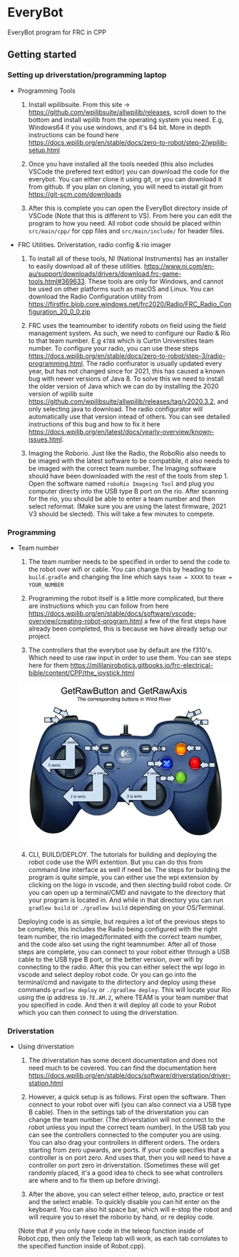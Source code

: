 # EveryBot
EveryBot program for FRC in CPP

## Getting started

### Setting up driverstation/programming laptop

- Programming Tools
	1. Install wpilibsuite. From this site -> https://github.com/wpilibsuite/allwpilib/releases, scroll down to the bottom and install wpilib from the operating system you need. E.g, Windows64 if you use windows, and it's 64 bit. More in depth instructions can be found here https://docs.wpilib.org/en/stable/docs/zero-to-robot/step-2/wpilib-setup.html

	2. Once you have installed all the tools needed (this also includes VSCode the prefered text editor) you can download the code for the everybot. You can either clone it using git, or you can download it from github. If you plan on cloning, you will need to install git from https://git-scm.com/downloads

	3. After this is complete you can open the EveryBot directory inside of VSCode (Note that this is different to VS). From here you can edit the program to how you need. All robot code should be placed within `src/main/cpp/` for cpp files and `src/main/include/` for header files.

- FRC Utilities. Driverstation, radio config & rio imager
	1. To install all of these tools, NI (National Instruments) has an installer to easily download all of these utilities. https://www.ni.com/en-au/support/downloads/drivers/download.frc-game-tools.html#369633. These tools are only for Windows, and cannot be used on other platforms such as macOS and Linux. You can download the Radio Configuration utility from https://firstfrc.blob.core.windows.net/frc2020/Radio/FRC_Radio_Configuration_20_0_0.zip

	2. FRC uses the teamnumber to identify robots on field using the field management system. As such, we need to configure our Radio & Rio to that team number. E.g `4788` which is Curtin Universities team number. To configure your radio, you can use these steps https://docs.wpilib.org/en/stable/docs/zero-to-robot/step-3/radio-programming.html. The radio confiurator is usually updated every year, but has not changed since for 2021, this has caused a known bug with newer versions of Java 8. To solve this we need to install the older version of Java which we can do by installing the 2020 version of wpilib suite https://github.com/wpilibsuite/allwpilib/releases/tag/v2020.3.2, and only selecting java to download. The radio configurator will automatically use that version intead of others. You can see detailed instructions of this bug and how to fix it here https://docs.wpilib.org/en/latest/docs/yearly-overview/known-issues.html.

	3. Imaging the Roborio. Just like the Radio, the RoboRio also needs to be imaged with the latest software to be compatible, it also needs to be imaged with the correct team number. The Imaging software should have been downloaded with the rest of the tools from step 1. Open the software named `roboRio Imageing Tool` and plug you computer directy into the USB type B port on the rio. After scanning for the rio, you should be able to enter a team number and then select reformat. (Make sure you are using the latest firmware, 2021 V3 should be slected). This will take a few minutes to compete.


### Programming

- Team number
	1. The team number needs to be specified in order to send the code to the robot over wifi or cable. You can change this by heading to `build.gradle` and changing the line which says `team = XXXX` to `team = YOUR_NUMBER`

	2. Programming the robot itself is a little more complicated, but there are instructions which you can follow from here https://docs.wpilib.org/en/stable/docs/software/vscode-overview/creating-robot-program.html a few of the first steps have already been completed, this is because we have already setup our project.

	3. The controllers that the everybot use by default are the f310's. Which need to use raw input in order to use them. You can see steps here for them https://mililanirobotics.gitbooks.io/frc-electrical-bible/content/CPP/the_joystick.html

	![Raw Input Numbers for F310](images/gamepadlabel.jpg)

	4. CLI, BUILD/DEPLOY. The tutorials for building and deploying the robot code use the WPI extention. But you can do this from command line interface as well if need be. The steps for building the program is quite simple, you can either use the wpi extension by clicking on the logo in vscode, and then slecting build robot code. Or you can open up a terminal/CMD and navigate to the directory that your program is located in. And while in that directory you can run `gradlew build` or `./gradlew build` depending on your OS/Terminal.

	Deploying code is as simple, but requires a lot of the previous steps to be complete, this includes the Radio being configured with the right team number, the rio imaged/formated with the correct team number, and the code also set using the right teamnumber. After all of those steps are complete, you can connect to your robot either through a USB cable to the USB type B port, or the better version, over wifi by connecting to the radio. After this you can either select the wpi logo in vscode and select deploy robot code. Or you can go into the terminal/cmd and navigate to the dirtectory and deploy using these commands `gradlew deploy` or `./gradlew deploy`. This will locate your Rio using the ip address `10.TE.AM.2`, where TEAM is your team number that you specified in code. And then it will deploy all code to your Robot which you can then connect to using the driverstation.

### Driverstation

- Using driverstation
	1. The driverstation has some decent documentation and does not need much to be covered. You can find the documentation here https://docs.wpilib.org/en/stable/docs/software/driverstation/driver-station.html

	2. However, a quick setup is as follows. First open the software. Then connect to your robot over wifi (you can also connect via a USB type B cable). Then in the settings tab of the driverstation you can change the team number. (The driverstation will not connect to the robot unless you input the correct team number). In the USB tab you can see the controllers connected to the computer you are using. You can also drag your controllers in different orders. The orders starting from zero upwards, are ports. If your code specifies that a controller is on port zero. And uses that, then you will need to have a controller on port zero in driverstation. (Sometimes these will get randomly placed, it's a good idea to check to see what controllers are where and to fix them up before driving). 

	3. After the above, you can select either teleop, auto, practice or test and the select enable. To quickly disable you can hit enter on the keyboard. You can also hit space bar, which will e-stop the robot and will require you to reset the roborio by hand, or re deploy code.

	(Note that if you only have code in the teleop function inside of Robot.cpp, then only the Teleop tab will work, as each tab corrolates to the specified function inside of Robot.cpp).

